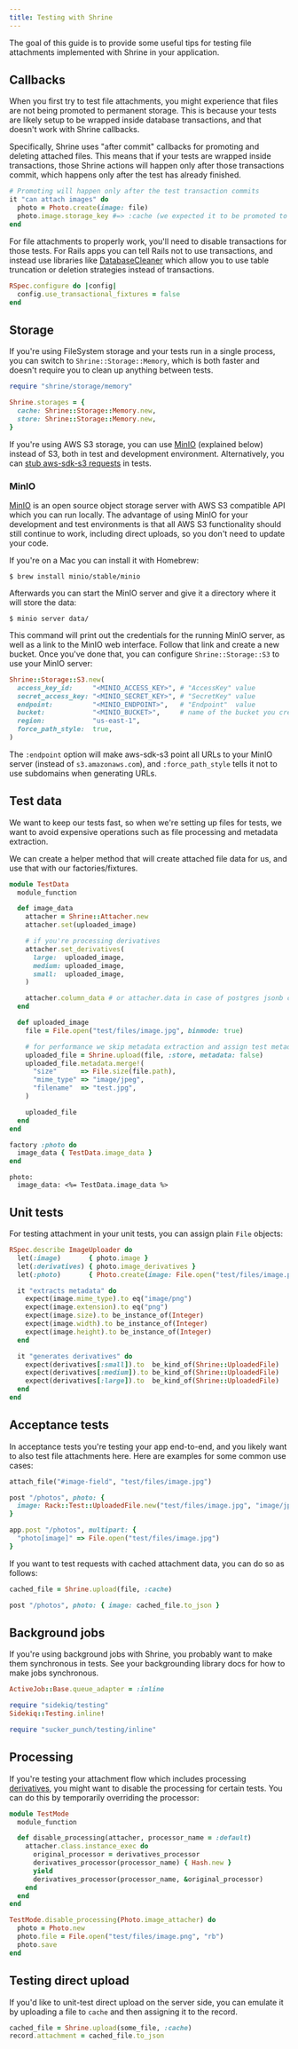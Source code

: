 ```yaml
---
title: Testing with Shrine
---
```


The goal of this guide is to provide some useful tips for testing file
attachments implemented with Shrine in your application.

## Callbacks

When you first try to test file attachments, you might experience that files
are not being promoted to permanent storage. This is because your tests are
likely setup to be wrapped inside database transactions, and that doesn't work
with Shrine callbacks.

Specifically, Shrine uses "after commit" callbacks for promoting and deleting
attached files. This means that if your tests are wrapped inside transactions,
those Shrine actions will happen only after those transactions commit, which
happens only after the test has already finished.

```rb
# Promoting will happen only after the test transaction commits
it "can attach images" do
  photo = Photo.create(image: file)
  photo.image.storage_key #=> :cache (we expected it to be promoted to permanent storage)
end
```

For file attachments to properly work, you'll need to disable transactions for
those tests. For Rails apps you can tell Rails not to use transactions, and
instead use libraries like [DatabaseCleaner] which allow you to use table
truncation or deletion strategies instead of transactions.

```rb
RSpec.configure do |config|
  config.use_transactional_fixtures = false
end
```

## Storage

If you're using FileSystem storage and your tests run in a single process,
you can switch to `Shrine::Storage::Memory`, which is both faster and doesn't
require you to clean up anything between tests.

```rb
require "shrine/storage/memory"

Shrine.storages = {
  cache: Shrine::Storage::Memory.new,
  store: Shrine::Storage::Memory.new,
}
```

If you're using AWS S3 storage, you can use [MinIO] (explained below) instead
of S3, both in test and development environment. Alternatively, you can [stub
aws-sdk-s3 requests][aws-sdk-ruby stubs] in tests.

### MinIO

[MinIO] is an open source object storage server with AWS S3 compatible API which
you can run locally. The advantage of using MinIO for your development and test
environments is that all AWS S3 functionality should still continue to work,
including direct uploads, so you don't need to update your code.

If you're on a Mac you can install it with Homebrew:

```
$ brew install minio/stable/minio
```

Afterwards you can start the MinIO server and give it a directory where it will
store the data:

```
$ minio server data/
```

This command will print out the credentials for the running MinIO server, as
well as a link to the MinIO web interface. Follow that link and create a new
bucket. Once you've done that, you can configure `Shrine::Storage::S3` to use
your MinIO server:

```rb
Shrine::Storage::S3.new(
  access_key_id:     "<MINIO_ACCESS_KEY>", # "AccessKey" value
  secret_access_key: "<MINIO_SECRET_KEY>", # "SecretKey" value
  endpoint:          "<MINIO_ENDPOINT>",   # "Endpoint"  value
  bucket:            "<MINIO_BUCKET>",     # name of the bucket you created
  region:            "us-east-1",
  force_path_style:  true,
)
```

The `:endpoint` option will make aws-sdk-s3 point all URLs to your MinIO server
(instead of `s3.amazonaws.com`), and `:force_path_style` tells it not to use
subdomains when generating URLs.

## Test data

We want to keep our tests fast, so when we're setting up files for tests, we
want to avoid expensive operations such as file processing and metadata
extraction.

We can create a helper method that will create attached file data for us, and
use that with our factories/fixtures.

```rb
module TestData
  module_function

  def image_data
    attacher = Shrine::Attacher.new
    attacher.set(uploaded_image)

    # if you're processing derivatives
    attacher.set_derivatives(
      large:  uploaded_image,
      medium: uploaded_image,
      small:  uploaded_image,
    )

    attacher.column_data # or attacher.data in case of postgres jsonb column
  end

  def uploaded_image
    file = File.open("test/files/image.jpg", binmode: true)

    # for performance we skip metadata extraction and assign test metadata
    uploaded_file = Shrine.upload(file, :store, metadata: false)
    uploaded_file.metadata.merge!(
      "size"      => File.size(file.path),
      "mime_type" => "image/jpeg",
      "filename"  => "test.jpg",
    )

    uploaded_file
  end
end
```
<!--DOCUSAURUS_CODE_TABS-->
<!--FactoryBot-->
```rb
factory :photo do
  image_data { TestData.image_data }
end
```
<!--Rails YAML fixtures-->
```erb
photo:
  image_data: <%= TestData.image_data %>
```
<!--END_DOCUSAURUS_CODE_TABS-->

## Unit tests

For testing attachment in your unit tests, you can assign plain `File` objects:

```rb
RSpec.describe ImageUploader do
  let(:image)       { photo.image }
  let(:derivatives) { photo.image_derivatives }
  let(:photo)       { Photo.create(image: File.open("test/files/image.png", "rb")) }

  it "extracts metadata" do
    expect(image.mime_type).to eq("image/png")
    expect(image.extension).to eq("png")
    expect(image.size).to be_instance_of(Integer)
    expect(image.width).to be_instance_of(Integer)
    expect(image.height).to be_instance_of(Integer)
  end

  it "generates derivatives" do
    expect(derivatives[:small]).to  be_kind_of(Shrine::UploadedFile)
    expect(derivatives[:medium]).to be_kind_of(Shrine::UploadedFile)
    expect(derivatives[:large]).to  be_kind_of(Shrine::UploadedFile)
  end
end
```

## Acceptance tests

In acceptance tests you're testing your app end-to-end, and you likely want to
also test file attachments here. Here are examples for some common use cases:

<!--DOCUSAURUS_CODE_TABS-->
<!--Capybara-->
```rb
attach_file("#image-field", "test/files/image.jpg")
```
<!--Rack::Test-->
```rb
post "/photos", photo: {
  image: Rack::Test::UploadedFile.new("test/files/image.jpg", "image/jpeg")
}
```
<!--Rack::TestApp-->
```rb
app.post "/photos", multipart: {
  "photo[image]" => File.open("test/files/image.jpg")
}
```
<!--END_DOCUSAURUS_CODE_TABS-->

If you want to test requests with cached attachment data, you can do so as
follows:

```rb
cached_file = Shrine.upload(file, :cache)

post "/photos", photo: { image: cached_file.to_json }
```

## Background jobs

If you're using background jobs with Shrine, you probably want to make them
synchronous in tests. See your backgrounding library docs for how to make jobs
synchronous.

<!--DOCUSAURUS_CODE_TABS-->
<!--ActiveJob-->
```rb
ActiveJob::Base.queue_adapter = :inline
```
<!--Sidekiq-->
```rb
require "sidekiq/testing"
Sidekiq::Testing.inline!
```
<!--SuckerPunch-->
```rb
require "sucker_punch/testing/inline"
```
<!--END_DOCUSAURUS_CODE_TABS-->

## Processing

If you're testing your attachment flow which includes processing [derivatives],
you might want to disable the processing for certain tests. You can do this by
temporarily overriding the processor:

```rb
module TestMode
  module_function

  def disable_processing(attacher, processor_name = :default)
    attacher.class.instance_exec do
      original_processor = derivatives_processor
      derivatives_processor(processor_name) { Hash.new }
      yield
      derivatives_processor(processor_name, &original_processor)
    end
  end
end
```
```rb
TestMode.disable_processing(Photo.image_attacher) do
  photo = Photo.new
  photo.file = File.open("test/files/image.png", "rb")
  photo.save
end
```

## Testing direct upload

If you'd like to unit-test direct upload on the server side, you can
emulate it by uploading a file to `cache` and then assigning it to the record.

```rb
cached_file = Shrine.upload(some_file, :cache)
record.attachment = cached_file.to_json
```

[DatabaseCleaner]: https://github.com/DatabaseCleaner/database_cleaner
[`#attach_file`]: http://www.rubydoc.info/github/jnicklas/capybara/master/Capybara/Node/Actions#attach_file-instance_method
[aws-sdk-ruby stubs]: http://docs.aws.amazon.com/sdk-for-ruby/v3/api/Aws/ClientStubs.html
[MinIO]: https://min.io/
[derivatives]: https://shrinerb.com/docs/plugins/derivatives
